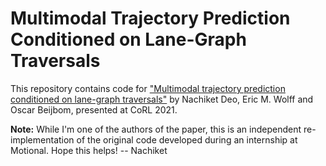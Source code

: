 # Multimodal Trajectory Prediction Conditioned on Lane-Graph Traversals






This repository contains code for ["Multimodal trajectory prediction conditioned on lane-graph traversals"](https://arxiv.org/abs/2106.15004) by Nachiket Deo, Eric M. Wolff and Oscar Beijbom, presented at CoRL 2021.  

**Note:** While I'm one of the authors of the paper, this is an independent re-implementation of the original code developed during an internship at Motional. Hope this helps!
 -- Nachiket   
